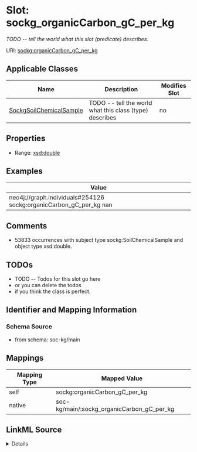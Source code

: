 

# Slot: sockg_organicCarbon_gC_per_kg


_TODO -- tell the world what this slot (predicate) describes._





URI: [sockg:organicCarbon_gC_per_kg](http://www.semanticweb.org/sockg/ontologies/2024/0/soil-carbon-ontology/organicCarbon_gC_per_kg)



<!-- no inheritance hierarchy -->





## Applicable Classes

| Name | Description | Modifies Slot |
| --- | --- | --- |
| [SockgSoilChemicalSample](../classes/SockgSoilChemicalSample.md) | TODO -- tell the world what this class (type) describes |  no  |







## Properties

* Range: [xsd:double](http://www.w3.org/2001/XMLSchema#double)






## Examples

| Value |
| --- |
| neo4j://graph.individuals#254126 sockg:organicCarbon_gC_per_kg nan |

## Comments

* 53833 occurrences with subject type sockg:SoilChemicalSample and object type xsd:double.

## TODOs

* TODO -- Todos for this slot go here
* or you can delete the todos
* if you think the class is perfect.

## Identifier and Mapping Information







### Schema Source


* from schema: soc-kg/main




## Mappings

| Mapping Type | Mapped Value |
| ---  | ---  |
| self | sockg:organicCarbon_gC_per_kg |
| native | soc-kg/main/:sockg_organicCarbon_gC_per_kg |




## LinkML Source

<details>
```yaml
name: sockg_organicCarbon_gC_per_kg
description: TODO -- tell the world what this slot (predicate) describes.
todos:
- TODO -- Todos for this slot go here
- or you can delete the todos
- if you think the class is perfect.
comments:
- 53833 occurrences with subject type sockg:SoilChemicalSample and object type xsd:double.
examples:
- value: neo4j://graph.individuals#254126 sockg:organicCarbon_gC_per_kg nan
from_schema: soc-kg/main
rank: 1000
slot_uri: sockg:organicCarbon_gC_per_kg
alias: sockg_organicCarbon_gC_per_kg
domain_of:
- sockg_SoilChemicalSample
range: double

```
</details>